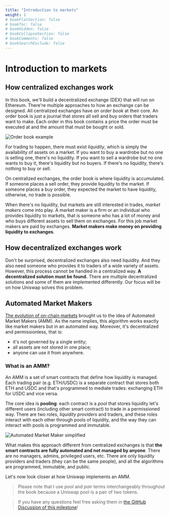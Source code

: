 ```yaml
---
title: "Introduction to markets"
weight: 1
# bookFlatSection: false
# bookToc: false
# bookHidden: false
# bookCollapseSection: false
# bookComments: false
# bookSearchExclude: false
---
```



# Introduction to markets

## How centralized exchanges work
In this book, we'll build a decentralized exchange (DEX) that will run on Ethereum. There're multiple approaches to how an
exchange can be designed. All centralized exchanges have *an order book* at their core. An order book is just a journal that
stores all sell and buy orders that traders want to make. Each order in this book contains a price the order must be
executed at and the amount that must be bought or sold.

![Order book example](/images/milestone_0/orderbook.png)

For trading to happen, there must exist *liquidity*, which is simply the availability of assets on a market. If you
want to buy a wardrobe but no one is selling one, there's no liquidity. If you want to sell a wardrobe but no one wants
to buy it, there's liquidity but no buyers. If there's no liquidity, there's nothing to buy or sell.

On centralized exchanges, the order book is where liquidity is accumulated. If someone places a sell order, they provide
liquidity to the market. If someone places a buy order, they expected the market to have liquidity, otherwise, no trade
is possible.

When there's no liquidity, but markets are still interested in trades, *market makers* come into play. A market maker is
a firm or an individual who provides liquidity to markets, that is someone who has a lot of money and who buys different
assets to sell them on exchanges. For this job market makers are paid by exchanges. **Market makers make money on
providing liquidity to exchanges**.

## How decentralized exchanges work

Don't be surprised, decentralized exchanges also need liquidity. And they also need someone who provides it to traders
of a wide variety of assets. However, this process cannot be handled in a centralized way. **A decentralized solution
must be found.** There are multiple decentralized solutions and some of them are implemented differently. Our focus will
be on how Uniswap solves this problem.

## Automated Market Makers

[The evolution of on-chain markets](https://bennyattar.substack.com/p/the-evolution-of-amms) brought us to the idea of
Automated Market Makers (AMM). As the name implies, this algorithm works exactly like market makers but in an automated
way. Moreover, it's decentralized and permissionless, that is:
- it's not governed by a single entity;
- all assets are not stored in one place;
- anyone can use it from anywhere.

### What is an AMM?

An AMM is a set of smart contracts that define how liquidity is managed. Each trading pair (e.g. ETH/USDC) is a separate
contract that stores both ETH and USDC and that's programmed to mediate trades: exchanging ETH for USDC and vice versa.

The core idea is **pooling**: each contract is a *pool* that stores liquidity let's different users (including other
smart contract) to trade in a permissioned way. There are two roles, *liquidity providers* and traders, and these roles
interact with each other through pools of liquidity, and the way they can interact with pools is programmed and immutable.

![Automated Market Maker simplified](/images/milestone_0/amm_simplified.png)

What makes this approach different from centralized exchanges is that **the smart contracts are fully automated and not
managed by anyone**. There are no managers, admins, privileged users, etc. There are only liquidity providers and traders
(they can be the same people), and all the algorithms are programmed, immutable, and public.

Let's now look closer at how Uniswap implements an AMM.

> Please note that I use *pool* and *pair* terms interchangeably throughout the book because a Uniswap pool is a pair
of two tokens.

> If you have any questions feel free asking them in [the GitHub Discussion of this milestone](https://github.com/Jeiwan/uniswapv3-book/discussions/categories/milestone-0-introduction)!
